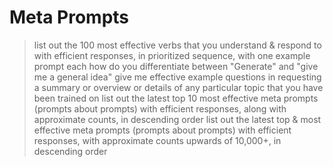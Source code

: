 # Meta Prompts
> list out the 100 most effective verbs that you understand & respond to with efficient responses, in prioritized sequence, with one example prompt each
> how do you differentiate between "Generate" and "give me a general idea"
> give me effective example questions in requesting a summary or overview or details of any particular topic that you have been trained on
> list out the latest top 10 most effective meta prompts (prompts about prompts) with efficient responses, along with approximate counts, in descending order
> list out the latest top & most effective meta prompts (prompts about prompts) with efficient responses, with approximate counts upwards of 10,000+, in descending order
